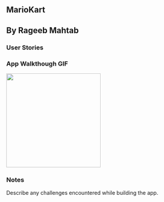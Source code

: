 

## MarioKart
## By Rageeb Mahtab
### User Stories


### App Walkthough GIF


<img src="https://i.imgur.com/1kxIByj.gif" width=250><br>

### Notes
Describe any challenges encountered while building the app.
